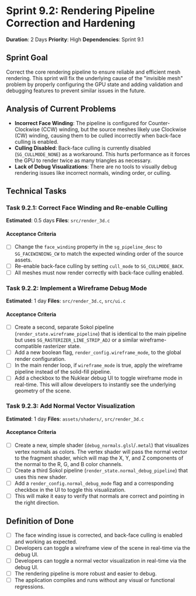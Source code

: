 
# Sprint 9.2: Rendering Pipeline Correction and Hardening

**Duration**: 2 Days
**Priority**: High
**Dependencies**: Sprint 9.1

## Sprint Goal
Correct the core rendering pipeline to ensure reliable and efficient mesh rendering. This sprint will fix the underlying cause of the "invisible mesh" problem by properly configuring the GPU state and adding validation and debugging features to prevent similar issues in the future.

## Analysis of Current Problems
- **Incorrect Face Winding**: The pipeline is configured for Counter-Clockwise (CCW) winding, but the source meshes likely use Clockwise (CW) winding, causing them to be culled incorrectly when back-face culling is enabled.
- **Culling Disabled**: Back-face culling is currently disabled (`SG_CULLMODE_NONE`) as a workaround. This hurts performance as it forces the GPU to render twice as many triangles as necessary.
- **Lack of Debug Visualizations**: There are no tools to visually debug rendering issues like incorrect normals, winding order, or culling.

## Technical Tasks

### Task 9.2.1: Correct Face Winding and Re-enable Culling
**Estimated**: 0.5 days
**Files**: `src/render_3d.c`

#### Acceptance Criteria
- [ ] Change the `face_winding` property in the `sg_pipeline_desc` to `SG_FACEWINDING_CW` to match the expected winding order of the source assets.
- [ ] Re-enable back-face culling by setting `cull_mode` to `SG_CULLMODE_BACK`.
- [ ] All meshes must now render correctly with back-face culling enabled.

### Task 9.2.2: Implement a Wireframe Debug Mode
**Estimated**: 1 day
**Files**: `src/render_3d.c`, `src/ui.c`

#### Acceptance Criteria
- [ ] Create a second, separate Sokol pipeline (`render_state.wireframe_pipeline`) that is identical to the main pipeline but uses `SG_RASTERIZER_LINE_STRIP_ADJ` or a similar wireframe-compatible rasterizer state.
- [ ] Add a new boolean flag, `render_config.wireframe_mode`, to the global render configuration.
- [ ] In the main render loop, if `wireframe_mode` is true, apply the wireframe pipeline instead of the solid-fill pipeline.
- [ ] Add a checkbox to the Nuklear debug UI to toggle wireframe mode in real-time. This will allow developers to instantly see the underlying geometry of the scene.

### Task 9.2.3: Add Normal Vector Visualization
**Estimated**: 1 day
**Files**: `assets/shaders/`, `src/render_3d.c`

#### Acceptance Criteria
- [ ] Create a new, simple shader (`debug_normals.glsl`/`.metal`) that visualizes vertex normals as colors. The vertex shader will pass the normal vector to the fragment shader, which will map the X, Y, and Z components of the normal to the R, G, and B color channels.
- [ ] Create a third Sokol pipeline (`render_state.normal_debug_pipeline`) that uses this new shader.
- [ ] Add a `render_config.normal_debug_mode` flag and a corresponding checkbox in the UI to toggle this visualization.
- [ ] This will make it easy to verify that normals are correct and pointing in the right direction.

## Definition of Done
- [ ] The face winding issue is corrected, and back-face culling is enabled and working as expected.
- [ ] Developers can toggle a wireframe view of the scene in real-time via the debug UI.
- [ ] Developers can toggle a normal vector visualization in real-time via the debug UI.
- [ ] The rendering pipeline is more robust and easier to debug.
- [ ] The application compiles and runs without any visual or functional regressions.
